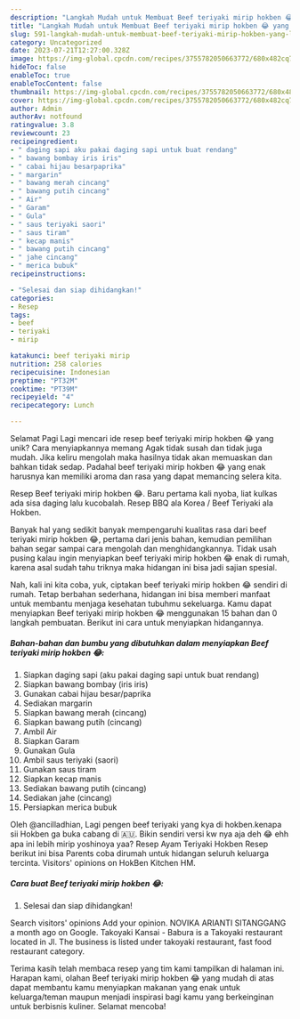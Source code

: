 ```yaml
---
description: "Langkah Mudah untuk Membuat Beef teriyaki mirip hokben 😂 yang Lezat Sekali"
title: "Langkah Mudah untuk Membuat Beef teriyaki mirip hokben 😂 yang Lezat Sekali"
slug: 591-langkah-mudah-untuk-membuat-beef-teriyaki-mirip-hokben-yang-lezat-sekali
category: Uncategorized
date: 2023-07-21T12:27:00.328Z
image: https://img-global.cpcdn.com/recipes/3755782050663772/680x482cq70/beef-teriyaki-mirip-hokben-foto-resep-utama.jpg
hideToc: false
enableToc: true
enableTocContent: false
thumbnail: https://img-global.cpcdn.com/recipes/3755782050663772/680x482cq70/beef-teriyaki-mirip-hokben-foto-resep-utama.jpg
cover: https://img-global.cpcdn.com/recipes/3755782050663772/680x482cq70/beef-teriyaki-mirip-hokben-foto-resep-utama.jpg
author: Admin
authorAv: notfound
ratingvalue: 3.8
reviewcount: 23
recipeingredient:
- " daging sapi aku pakai daging sapi untuk buat rendang"
- " bawang bombay iris iris"
- " cabai hijau besarpaprika"
- " margarin"
- " bawang merah cincang"
- " bawang putih cincang"
- " Air"
- " Garam"
- " Gula"
- " saus teriyaki saori"
- " saus tiram"
- " kecap manis"
- " bawang putih cincang"
- " jahe cincang"
- " merica bubuk"
recipeinstructions:

- "Selesai dan siap dihidangkan!"
categories:
- Resep
tags:
- beef
- teriyaki
- mirip

katakunci: beef teriyaki mirip 
nutrition: 258 calories
recipecuisine: Indonesian
preptime: "PT32M"
cooktime: "PT39M"
recipeyield: "4"
recipecategory: Lunch

---
```



Selamat Pagi Lagi mencari ide resep beef teriyaki mirip hokben 😂 yang unik? Cara menyiapkannya memang Agak tidak susah dan tidak juga mudah. Jika keliru mengolah maka hasilnya tidak akan memuaskan dan bahkan tidak sedap. Padahal beef teriyaki mirip hokben 😂 yang enak harusnya kan memiliki aroma dan rasa yang dapat memancing selera kita.


Resep Beef teriyaki mirip hokben 😂. Baru pertama kali nyoba, liat kulkas ada sisa daging lalu kucobalah. Resep BBQ ala Korea / Beef Teriyaki ala Hokben.

Banyak hal yang sedikit banyak mempengaruhi kualitas rasa dari beef teriyaki mirip hokben 😂, pertama dari jenis bahan, kemudian pemilihan bahan segar sampai cara mengolah dan menghidangkannya. Tidak usah pusing kalau ingin menyiapkan beef teriyaki mirip hokben 😂 enak di rumah, karena asal sudah tahu triknya maka hidangan ini bisa jadi sajian spesial.


Nah, kali ini kita coba, yuk, ciptakan beef teriyaki mirip hokben 😂 sendiri di rumah. Tetap berbahan sederhana, hidangan ini bisa memberi manfaat untuk membantu menjaga kesehatan tubuhmu sekeluarga. Kamu dapat menyiapkan Beef teriyaki mirip hokben 😂 menggunakan 15 bahan dan 0 langkah pembuatan. Berikut ini cara untuk menyiapkan hidangannya.

<!--inarticleads1-->

##### Bahan-bahan dan bumbu yang dibutuhkan dalam menyiapkan Beef teriyaki mirip hokben 😂:

1. Siapkan  daging sapi (aku pakai daging sapi untuk buat rendang)
1. Siapkan  bawang bombay (iris iris)
1. Gunakan  cabai hijau besar/paprika
1. Sediakan  margarin
1. Siapkan  bawang merah (cincang)
1. Siapkan  bawang putih (cincang)
1. Ambil  Air
1. Siapkan  Garam
1. Gunakan  Gula
1. Ambil  saus teriyaki (saori)
1. Gunakan  saus tiram
1. Siapkan  kecap manis
1. Sediakan  bawang putih (cincang)
1. Sediakan  jahe (cincang)
1. Persiapkan  merica bubuk


Oleh @ancilladhian, Lagi pengen beef teriyaki yang kya di hokben.kenapa sii Hokben ga buka cabang di 🇦🇺. Bikin sendiri versi kw nya aja deh 😂 ehh apa ini lebih mirip yoshinoya yaa? Resep Ayam Teriyaki Hokben Resep berikut ini bisa Parents coba dirumah untuk hidangan seluruh keluarga tercinta. Visitors&#39; opinions on HokBen Kitchen HM. 

<!--inarticleads2-->

##### Cara buat Beef teriyaki mirip hokben 😂:


1. Selesai dan siap dihidangkan!

Search visitors&#39; opinions Add your opinion. NOVIKA ARIANTI SITANGGANG a month ago on Google. Takoyaki Kansai - Babura is a Takoyaki restaurant located in Jl. The business is listed under takoyaki restaurant, fast food restaurant category. 

Terima kasih telah membaca resep yang tim kami tampilkan di halaman ini. Harapan kami, olahan Beef teriyaki mirip hokben 😂 yang mudah di atas dapat membantu kamu menyiapkan makanan yang enak untuk keluarga/teman maupun menjadi inspirasi bagi kamu yang berkeinginan untuk berbisnis kuliner. Selamat mencoba!
